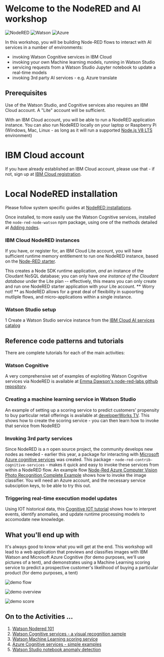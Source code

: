 # Welcome to the NodeRED and AI workshop

![NodeRED](img/node-red-icon.png)
![Watson](img/ibm-watson-logo.png)
![Azure](img/azure-cognitive.gif)


In this workshop, you will be building Node-RED flows to interact with AI services in a number of environments:

+ invoking Watson Cognitive services in IBM Cloud
+ invoking your own Machine learning models, running in Watson Studio
+ servicing requests from a Watson Studio Jupyter notebook to update a real-time models
+ invoking 3rd party AI services - e.g. Azure translate

## Prerequisites

Use of the Watson Studio, and Cognitive services also requires an IBM Cloud account.  A "Lite" account will be sufficient.

With an IBM Cloud account, you will be able to run a NodeRED application instance. You can also run NodeRED locally on your laptop or Raspberry Pi (Windows, Mac, Linux - as long as it will run a supported
[Node.js V8 LTS](https://nodejs.org/download/release/latest-v8.x/)
environment)

# IBM Cloud account

If you have already established an IBM Cloud account, please use that - if not, sign up at 
[IBM Cloud registration](https://www.ibm.com/cloud/lite-account/lite-account).

# Local NodeRED installation
Please follow system specific guides at
[NodeRED installations](https://nodered.org/docs/getting-started/installation).

Once installed, to more easily use the Watson Cognitive services, installed the `node-red-node-watson` npm package, using one of the methods detailed at [Adding nodes](https://nodered.org/docs/getting-started/adding-nodes).

### IBM Cloud NodeRED instances

If you have, or register for, an IBM Cloud Lite account, you will have sufficient runtime memory entitlement to run one NodeRED instance, based on the [Node-RED starter](https://console.bluemix.net/catalog/starters/node-red-starter).

This creates a Node SDK runtime application, _and_ an instance of the Cloudant NoSQL database; you can only have _one instance of the Cloudant database_ under the Lite plan -- effectively, this means you can only create and run one NodeRED starter application with your Lite account. ** Worry not! ** as NodeRED allows for a great deal of flexibility in supoorting mutliple flows, and micro-applications within a single instance.

### Watson Studio setup

1 Create a Watson Studio service instance from the
[IBM Cloud AI services catalog](https://console.bluemix.net/catalog/?category=ai)

## Reference code patterns and tutorials

There are complete tutorials for each of the main activities:

### Watson Cognitive
A very comprehensive set of examples of exploiting Watson Cognitive services via NodeRED is available at 
[Emma Dawson's node-red-labs github repository](https://github.com/watson-developer-cloud/node-red-labs/tree/master/basic_examples).

### Creating a machine learning service in Watson Studio
An example of setting up a scoring service to predict customers' propensity to buy particular retail offerings is available at
[developerWorks TV](https://developer.ibm.com/tv/ibm-watson-machine-learning-build-a-logistic-regression-model/).
This shows how to create the scoring service - you can then learn how to invoke that service from NodeRED

### Invoking 3rd party services
Since NodeRED is a n open source project, the community develops new nodes as needed - earlier this year, a package for interacting with 
[Microsoft Azure cognitive services](https://azure.microsoft.com/en-gb/services/cognitive-services/)
was created.
This package - `node-red-contrib-cognitive-services` - makes it quick and easy to invoke these services from within a NodeRED flow.
An example flow 
[Node-Red Azure Computer Vision Photo Recognition Complete Example](https://flows.nodered.org/flow/ae3ba3a1403f25e9a465ae95c509da26)
shows how to invoke the image classifier.
You will need an Azure account, and the necessary service subsciption keys, to be able to try this out.

### Triggering real-time execution model updates
Using IOT historical data, this
[Cognitive IOT tutorial](https://developer.ibm.com/tutorials/iot-cognitive-iot-app-machine-learning/)
shows how to interpret events, identify anomalies, and update runtime processing models to accomodate new knowledge.

## What you'll end up with
It's always good to know what you will get at the end. This workshop will lead to a web application that previews and classifies images with IBM Watson and Microsoft Azure Cognitive (for demo purposes, we'll use pictures of a tent), and demonstrates using a Machine Learning scoring service to predict a prospective customer's likelihood of buying a particular product (for demo purposes, a tent)

![demo flow](img/mg-brs-demo-flow.png)

![demo overview](img/mg-brs-demo-overview.png)

![demo score](img/mg-brs-nodered-ml-score-result.png)

## On to the Activities ...
1. [Watson Nodered 101](https://github.com/IBMDeveloperUK/Node-RED-Watson-101)
1. [Watson Cognitive services - a visual recognition sample](watson-cognitive-nodered.md)
1. [Watson Machine Learning scoring service](watson-studio-ml-service.md)
1. [Azure Cognitive services - simple examples](azure-cognitive-nodered.md)
1. [Watson Studio notebook anomaly detection](https://developer.ibm.com/tutorials/iot-cognitive-iot-app-machine-learning)
